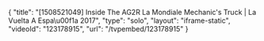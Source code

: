 {
    "title": "[1508521049] Inside The AG2R La Mondiale Mechanic's Truck | La Vuelta A Espa\u00f1a 2017",
    "type": "solo",
    "layout": "iframe-static",
    "videoId": "123178915",
    "url": "\/tvpembed\/123178915"
}